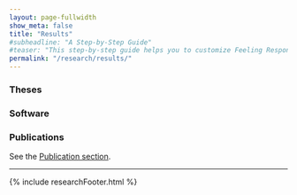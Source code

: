```yaml
---
layout: page-fullwidth
show_meta: false
title: "Results"
#subheadline: "A Step-by-Step Guide"
#teaser: "This step-by-step guide helps you to customize Feeling Responsive to your needs."
permalink: "/research/results/"
---
```


### Theses

### Software

### Publications

See the [Publication section](/publications).

---

{% include researchFooter.html %}

